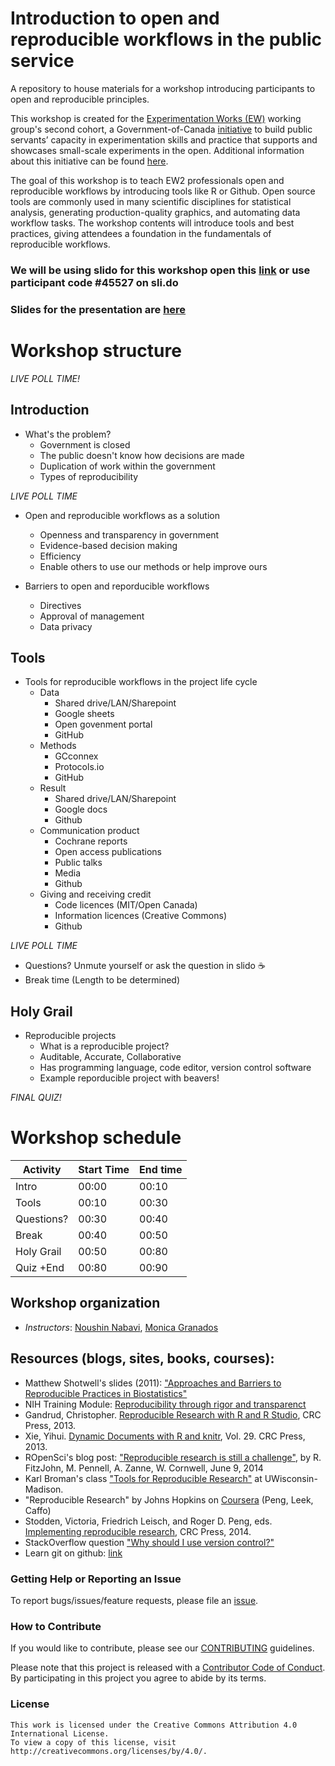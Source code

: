 # Introduction to open and reproducible workflows in the public service

A repository to house materials for a workshop introducing participants to open and reproducible principles.

This workshop is created for the [Experimentation Works (EW)](https://www.canada.ca/en/government/publicservice/modernizing/experimentation-works.html) working group's second cohort, a Government-of-Canada [initiative](https://oecd-opsi.org/innovations/experimentation-works-ew/) to build public servants’ capacity in experimentation skills and practice that supports and showcases small-scale experiments in the open. Additional information about this initiative can be found [here](https://medium.com/@exp_works/experimentation-works-2-2081cb7f49ab).

The goal of this workshop is to teach EW2 professionals open and reproducible workflows by introducing tools like R or Github. Open source tools are commonly used in many scientific disciplines for statistical analysis, generating production-quality graphics, and automating data workflow tasks. The workshop contents will introduce tools and best practices, giving attendees a foundation in the fundamentals of reproducible workflows.

### We will be using slido for this workshop open this [link](https://app.sli.do/event/cco9xulx/live/polls) or use participant code #45527 on sli.do
### Slides for the presentation are [here](https://github.com/NoushinN/reproducible_workflows/blob/master/open_reproducible_workflows.pdf)

# Workshop structure

*LIVE POLL TIME!*

## Introduction 
- What's the problem?  <!-- Monica -->
  * Government is closed 
  * The public doesn't know how decisions are made
  * Duplication of work within the government 
  * Types of reproducibility
 
*LIVE POLL TIME*
  
- Open and reproducible workflows as a solution <!-- Noushin -->
  * Openness and transparency in government
  * Evidence-based decision making 
  * Efficiency 
  * Enable others to use our methods or help improve ours

- Barriers to open and reporducible workflows <!-- Monica -->
  * Directives
  * Approval of management
  * Data privacy 

## Tools
- Tools for reproducible workflows in the project life cycle
  * Data  <!-- Noushin -->
    * Shared drive/LAN/Sharepoint
    * Google sheets
    * Open govenment portal 
    * GitHub
  * Methods <!-- Monica -->
    * GCconnex
    * Protocols.io
    * GitHub 
  * Result <!-- Noushin -->
    * Shared drive/LAN/Sharepoint 
    * Google docs 
    * Github 
  * Communication product  <!-- Monica -->
    * Cochrane reports
    * Open access publications
    * Public talks 
    * Media 
    * Github 
  * Giving and receiving credit <!-- Noushin -->
    * Code licences (MIT/Open Canada) 
    * Information licences (Creative Commons) 
    * Github 

*LIVE POLL TIME*
    
- Questions? Unmute yourself or ask the question in slido ☕
- Break time (Length to be determined)

## Holy Grail <!-- Noushin and Monica -->
 - Reproducible projects 
    * What is a reproducible project? 
     * Auditable, Accurate, Collaborative 
     * Has programming language, code editor, version control software
    * Example reporducible project with beavers!

*FINAL QUIZ!*

# Workshop schedule

| Activity    | Start Time | End time |
|-------------|------------|----------|
| Intro       | 00:00      | 00:10    |
| Tools       | 00:10      | 00:30    |
| Questions?  | 00:30      | 00:40    |
| Break       | 00:40      | 00:50    |
| Holy Grail  | 00:50      | 00:80    |
| Quiz +End   | 00:80      | 00:90    |


## Workshop organization
- _Instructors_: [Noushin Nabavi](https://github.com/NoushinN), [Monica Granados](https://github.com/Monsauce)


## Resources (blogs, sites, books, courses):
- Matthew Shotwell's slides (2011): ["Approaches and Barriers to Reproducible Practices in Biostatistics"](https://rstudio-pubs-static.s3.amazonaws.com/177032_7be0bffdc2274d679c03b7228ac7b91f.html)
- NIH Training Module: [Reproducibility through rigor and transparenct](https://grants.nih.gov/reproducibility/module_1/presentation.html)
- Gandrud, Christopher. [Reproducible Research with R and R Studio](https://englianhu.files.wordpress.com/2016/01/reproducible-research-with-r-and-studio-2nd-edition.pdf), CRC Press, 2013.
- Xie, Yihui. [Dynamic Documents with R and knitr](http://static.latexstudio.net/wp-content/uploads/2014/03/DDR-Yihui-Xie-Chap1-3.pdf), Vol. 29. CRC Press, 2013.
- ROpenSci's blog post: ["Reproducible research is still a challenge"](https://ropensci.org/blog/2014/06/09/reproducibility/), by R. FitzJohn, M. Pennell, A. Zanne, W. Cornwell, June 9, 2014
- Karl Broman's class ["Tools for Reproducible Research"](http://kbroman.org/Tools4RR/) at UWisconsin-Madison. 
- "Reproducible Research" by Johns Hopkins on [Coursera](https://www.coursera.org/learn/reproducible-research) (Peng, Leek, Caffo) 
- Stodden, Victoria, Friedrich Leisch, and Roger D. Peng, eds. [Implementing reproducible research](https://www.jstatsoft.org/article/view/v061b02/v61b02.pdf), CRC Press, 2014.
- StackOverflow question ["Why should I use version control?"](https://stackoverflow.com/questions/1408450/why-should-i-use-version-control#:~:text=Version%20control%20gives%20you%20the,using%20tools.)
- Learn git on github: [link](https://try.github.io/levels/1/challenges/1)




### Getting Help or Reporting an Issue

To report bugs/issues/feature requests, please file an [issue](https://github.com/NoushinN/reproducible_research/issues).


### How to Contribute

If you would like to contribute, please see our [CONTRIBUTING](CONTRIBUTING.md) guidelines.

Please note that this project is released with a [Contributor Code of Conduct](CODE_OF_CONDUCT.md). By participating in this project you agree to abide by its terms.


### License


```
This work is licensed under the Creative Commons Attribution 4.0 International License.
To view a copy of this license, visit http://creativecommons.org/licenses/by/4.0/.
```
